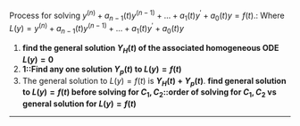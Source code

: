 Process for solving $y^{(n)}+a_{n-1}(t)y^{(n-1)}+\ldots+a_{1}(t)y^{\prime}+a_{0}(t)y=f(t).$:
Where $L(y)= y^{(n)}+a_{n-1}(t)y^{(n-1)}+\ldots+a_{1}(t)y^{\prime}+a_{0}(t)y$
1. **find the general solution $Y_H(t)$ of the associated homogeneous ODE $L(y) = 0$**
2. **1::Find any one solution $Y_p(t)$ to $L(y) = f(t)$**
3. The general solution to $L(y) = f(t)$ is **$Y_H(t) + Y_p(t)$**.
**find general solution to $L(y) = f(t)$ before solving for $C_1, C_2$::order of solving for $C_1, C_2$ vs general solution for $L(y) = f(t)$**

***
